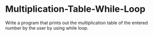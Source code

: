 # Multiplication-Table-While-Loop
Write a program that prints out the multiplication table of the entered number by the user by using while loop.
